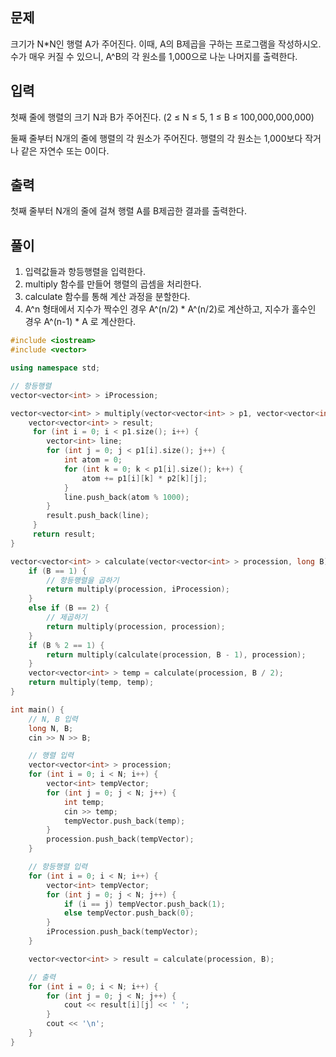 ## 문제
크기가 N*N인 행렬 A가 주어진다. 이때, A의 B제곱을 구하는 프로그램을 작성하시오. 수가 매우 커질 수 있으니, A^B의 각 원소를 1,000으로 나눈 나머지를 출력한다.

## 입력
첫째 줄에 행렬의 크기 N과 B가 주어진다. (2 ≤ N ≤  5, 1 ≤ B ≤ 100,000,000,000)

둘째 줄부터 N개의 줄에 행렬의 각 원소가 주어진다. 행렬의 각 원소는 1,000보다 작거나 같은 자연수 또는 0이다.

## 출력
첫째 줄부터 N개의 줄에 걸쳐 행렬 A를 B제곱한 결과를 출력한다.

## 풀이
1. 입력값들과 항등행렬을 입력한다.
2. multiply 함수를 만들어 행렬의 곱셈을 처리한다.
3. calculate 함수를 통해 계산 과정을 분할한다.
4. A^n 형태에서 지수가 짝수인 경우 A^(n/2) * A^(n/2)로 계산하고, 지수가 홀수인 경우 A^(n-1) * A 로 계산한다.

```cpp
#include <iostream>
#include <vector>

using namespace std;

// 항등행렬
vector<vector<int> > iProcession;

vector<vector<int> > multiply(vector<vector<int> > p1, vector<vector<int> > p2) {
    vector<vector<int> > result;
     for (int i = 0; i < p1.size(); i++) {
        vector<int> line;
        for (int j = 0; j < p1[i].size(); j++) {
            int atom = 0;
            for (int k = 0; k < p1[i].size(); k++) {
                atom += p1[i][k] * p2[k][j];
            }
            line.push_back(atom % 1000);
        }
        result.push_back(line);
     }
     return result;
}

vector<vector<int> > calculate(vector<vector<int> > procession, long B) {
    if (B == 1) {
        // 항등행렬을 곱하기
        return multiply(procession, iProcession);
    }
    else if (B == 2) {
        // 제곱하기
        return multiply(procession, procession);
    }
    if (B % 2 == 1) {
        return multiply(calculate(procession, B - 1), procession);
    }
    vector<vector<int> > temp = calculate(procession, B / 2);
    return multiply(temp, temp);
}

int main() {
    // N, B 입력
    long N, B;
    cin >> N >> B;

    // 행렬 입력
    vector<vector<int> > procession;
    for (int i = 0; i < N; i++) {
        vector<int> tempVector;
        for (int j = 0; j < N; j++) {
            int temp;
            cin >> temp;
            tempVector.push_back(temp);
        }
        procession.push_back(tempVector);
    }

    // 항등행렬 입력
    for (int i = 0; i < N; i++) {
        vector<int> tempVector;
        for (int j = 0; j < N; j++) {
            if (i == j) tempVector.push_back(1);
            else tempVector.push_back(0);
        }
        iProcession.push_back(tempVector);
    }

    vector<vector<int> > result = calculate(procession, B);

    // 출력
    for (int i = 0; i < N; i++) {
        for (int j = 0; j < N; j++) {
            cout << result[i][j] << ' ';
        }
        cout << '\n';
    }
}
```
